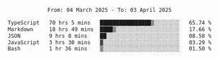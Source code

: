 <div align="center">
<p style="text-align: center;">
<!--START_SECTION:waka-->

```txt
From: 04 March 2025 - To: 03 April 2025

TypeScript   70 hrs 5 mins   ████████████████▒░░░░░░░░   65.74 %
Markdown     18 hrs 49 mins  ████▒░░░░░░░░░░░░░░░░░░░░   17.66 %
JSON         9 hrs 8 mins    ██░░░░░░░░░░░░░░░░░░░░░░░   08.58 %
JavaScript   3 hrs 30 mins   ▓░░░░░░░░░░░░░░░░░░░░░░░░   03.29 %
Bash         1 hr 36 mins    ▒░░░░░░░░░░░░░░░░░░░░░░░░   01.50 %
```

<!--END_SECTION:waka-->
</p>
</div>

